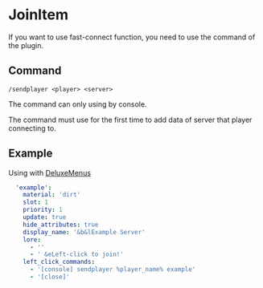 # JoinItem
If you want to use fast-connect function, you need to use the command of the plugin.

## Command
``` /sendplayer <player> <server> ```

The command can only using by console.

The command must use for the first time to add data 
of server that player connecting to.

## Example 
Using with [DeluxeMenus](https://wiki.helpch.at/clips-plugins/deluxemenus)
```yaml
  'example':
    material: 'dirt'
    slot: 1
    priority: 1
    update: true
    hide_attributes: true
    display_name: '&b&lExample Server'
    lore:
      - ''
      - ' &eLeft-click to join!'
    left_click_commands:
      - '[console] sendplayer %player_name% example'
      - '[close]'
```
